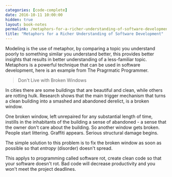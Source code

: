 ```yaml
---
categories: [code-complete]
date: 2016-10-11 10:00:00
hidden: true
layout: book-notes
permalink: /metaphors-for-a-richer-understanding-of-software-development/
title: "Metaphors for a Richer Understanding of Software Development"
---
```


Modeling is the use of metaphor, by comparing a topic you understand poorly to something similar you understand better, this provides better insights that results in better understanding of a less-familiar topic. Metaphors is a powerful technique that can be used in software development, here is an example from The Pragrmatic Programmer.

> Don't Live with Broken Windows

In cities there are some buildings that are beautiful and clean, while others are rotting hulk. Research shows that the main trigger mechanism that turns a clean building into a smashed and abandoned derelict, is a broken window.

One broken window, left unrepaired for any substantial length of time, instills in the inhabitants of the building a sense of abandoned - a sense that the owner don't care about the building. So another window gets broken. People start littering. Graffiti appears. Serious structural damage begins. 

The simple solution to this problem is to fix the broken window as soon as possible so that _entropy_ (disorder) doesn't spread.

This applys to programming called software rot, create clean code so that your software doesn't rot. Bad code will decrease productivity and you won't meet the project deadlines.